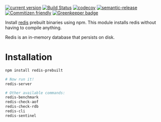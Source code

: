 [![current version](https://img.shields.io/npm/v/redis-prebuilt.svg)](https://www.npmjs.com/package/redis-prebuilt)
[![Build Status](https://travis-ci.org/saiichihashimoto/redis-prebuilt.svg?branch=master)](https://travis-ci.org/saiichihashimoto/redis-prebuilt)
[![codecov](https://codecov.io/gh/saiichihashimoto/redis-prebuilt/branch/master/graph/badge.svg)](https://codecov.io/gh/saiichihashimoto/redis-prebuilt)
[![semantic-release](https://img.shields.io/badge/%20%20%F0%9F%93%A6%F0%9F%9A%80-semantic--release-e10079.svg)](https://github.com/semantic-release/semantic-release)
[![Commitizen friendly](https://img.shields.io/badge/commitizen-friendly-brightgreen.svg)](http://commitizen.github.io/cz-cli/)
[![Greenkeeper badge](https://badges.greenkeeper.io/saiichihashimoto/redis-prebuilt.svg)](https://greenkeeper.io/)

Install [redis](https://github.com/antirez/redis/) prebuilt binaries using npm. This module installs redis without having to compile anything.

Redis is an in-memory database that persists on disk.

# Installation

```bash
npm install redis-prebuilt

# Now run it!
redis-server

# Other available commands:
redis-benchmark
redis-check-aof
redis-check-rdb
redis-cli
redis-sentinel
```
